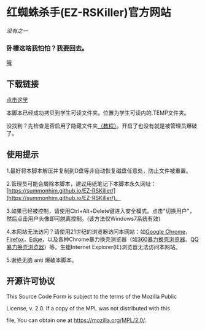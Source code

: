 # 红蜘蛛杀手(EZ-RSKiller)官方网站
*没有之一*
### 卧槽这啥我怕怕？我要回去。
[哦](https://yxsw1802.com.cn)
## 下载链接
[点击这里](https://github.com/SummonHIM/EZ-RSKiller/releases/download/5.0/EZ-RSKiller.zip)

本脚本已经成功拷贝到学生可读文件夹。位置为学生可读内的.TEMP文件夹。

没找到？先检查是否启用了隐藏文件夹[（教程）](https://support.microsoft.com/zh-cn/help/14201/windows-show-hidden-files)。开启了也没有就是被管理员爆破了。
## 使用提示
1.最好将本脚本解压并复制到D盘等非自动恢复磁盘任意处，防止文件被重置。

2.管理员可能会屑除本脚本，建议用纸笔记下本脚本永久网址：[https://summonhim.github.io/EZ-RSKiller/](https://summonhim.github.io/EZ-RSKiller/)。

3.如果已经被控制，请使用Ctrl+Alt+Delete键进入安全模式。点击"切换用户"，然后点击用户头像即可脱离控制。(该方法仅Windows7系统有效)

4.本网站无法访问？请使用21世纪的浏览器访问本网站：如[Google Chrome](https://www.google.cn/chrome/index.html)，[Firefox](http://www.firefox.com.cn/)，[Edge](https://www.microsoft.com/zh-cn/windows/microsoft-edge)，以及各种Chrome暴力换壳浏览器（如[360暴力换壳浏览器](https://browser.360.cn/)、[QQ暴力换壳浏览器](https://browser.qq.com)）等。生蛆Internet Explorer(IE)浏览器无法访问本网站。

5.谢绝无脑 anti 爆破本脚本。
## 开源许可协议
This Source Code Form is subject to the terms of the Mozilla Public

License, v. 2.0. If a copy of the MPL was not distributed with this

file, You can obtain one at https://mozilla.org/MPL/2.0/.
